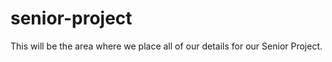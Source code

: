 senior-project
==============

This will be the area where we place all of our details for our Senior Project.
